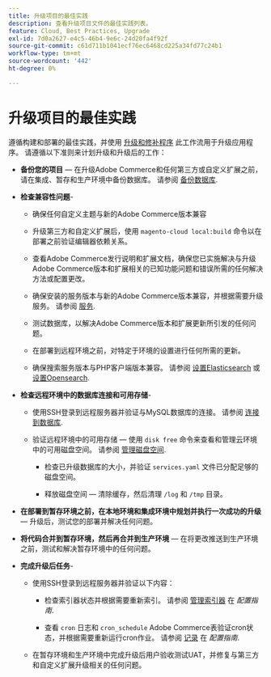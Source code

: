 ```yaml
---
title: 升级项目的最佳实践
description: 查看升级项目文件的最佳实践列表。
feature: Cloud, Best Practices, Upgrade
exl-id: 7d0a2627-e4c5-46b4-9e6c-24d20fa4f92f
source-git-commit: c61d711b1041ecf76ec6468cd225a34fd77c24b1
workflow-type: tm+mt
source-wordcount: '442'
ht-degree: 0%

---
```


# 升级项目的最佳实践

遵循构建和部署的最佳实践，并使用 [升级和修补程序](../development/commerce-version.md) 此工作流用于升级应用程序。 请遵循以下准则来计划升级和升级后的工作：

- **备份您的项目** — 在升级Adobe Commerce和任何第三方或自定义扩展之前，请在集成、暂存和生产环境中备份数据库。 请参阅 [备份数据库](../development/commerce-version.md#project-backup).

- **检查兼容性问题**-

   - 确保任何自定义主题与新的Adobe Commerce版本兼容

   - 升级第三方和自定义扩展后，使用 `magento-cloud local:build` 命令以在部署之前验证编辑器依赖关系。

   - 查看Adobe Commerce发行说明和扩展文档，确保您已实施解决与升级Adobe Commerce版本和扩展相关的已知功能问题和错误所需的任何解决方法或配置更改。

   - 确保安装的服务版本与新的Adobe Commerce版本兼容，并根据需要升级服务。 请参阅 [服务](../services/services-yaml.md).

   - 测试数据库，以解决Adobe Commerce版本和扩展更新所引发的任何问题。

   - 在部署到远程环境之前，对特定于环境的设置进行任何所需的更新。

   - 确保搜索服务版本与PHP客户端版本兼容。 请参阅 [设置Elasticsearch](../services/elasticsearch.md) 或 [设置Opensearch](../services/opensearch.md).

- **检查远程环境中的数据库连接和可用存储**-

   - 使用SSH登录到远程服务器并验证与MySQL数据库的连接。 请参阅 [连接到数据库](../services/mysql.md#connect-to-the-database).

   - 验证远程环境中的可用存储 — 使用 `disk free` 命令来查看和管理云环境中的可用磁盘空间。 请参阅 [管理磁盘空间](../storage/manage-disk-space.md).

      - 检查已升级数据库的大小，并验证 `services.yaml` 文件已分配足够的磁盘空间。

      - 释放磁盘空间 — 清除缓存，然后清理 `/log` 和 `/tmp` 目录。

- **在部署到暂存环境之前，在本地环境和集成环境中规划并执行一次成功的升级** — 升级后，测试您的部署并解决任何问题。

- **将代码合并到暂存环境，然后再合并到生产环境** — 在将更改推送到生产环境之前，测试和解决暂存环境中的任何问题。

- **完成升级后任务**-

   - 使用SSH登录到远程服务器并验证以下内容：

      - 检查索引器状态并根据需要重新索引。 请参阅 [管理索引器](https://experienceleague.adobe.com/docs/commerce-operations/configuration-guide/cli/manage-indexers.html) 在 _配置指南_.

      - 查看 `cron` 日志和 `cron_schedule` Adobe Commerce表验证cron状态，并根据需要重新运行cron作业。
请参阅 [记录](https://experienceleague.adobe.com/docs/commerce-operations/configuration-guide/cli/configure-cron-jobs.html#logging) 在 _配置指南_.

   - 在暂存环境和生产环境中完成升级后用户验收测试UAT，并修复与第三方和自定义扩展升级相关的任何问题。
